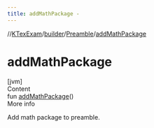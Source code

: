 ```yaml
---
title: addMathPackage -
---
```

//[KTexExam](../../index.md)/[builder](../index.md)/[Preamble](index.md)/[addMathPackage](add-math-package.md)



# addMathPackage  
[jvm]  
Content  
fun [addMathPackage](add-math-package.md)()  
More info  


Add math package to preamble.

  



